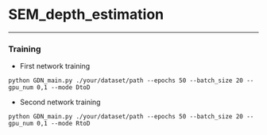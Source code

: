 # SEM_depth_estimation
---
### Training
- First network training 
```
python GDN_main.py ./your/dataset/path --epochs 50 --batch_size 20 --gpu_num 0,1 --mode DtoD
```
- Second network training
```
python GDN_main.py ./your/dataset/path --epochs 50 --batch_size 20 --gpu_num 0,1 --mode RtoD
```
